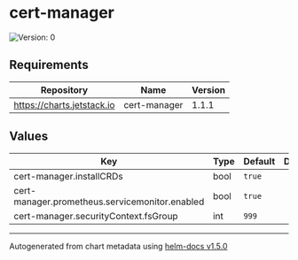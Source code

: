 # cert-manager

![Version: 0](https://img.shields.io/badge/Version-0-informational?style=flat-square)

## Requirements

| Repository | Name | Version |
|------------|------|---------|
| https://charts.jetstack.io | cert-manager | 1.1.1 |

## Values

| Key | Type | Default | Description |
|-----|------|---------|-------------|
| cert-manager.installCRDs | bool | `true` |  |
| cert-manager.prometheus.servicemonitor.enabled | bool | `true` |  |
| cert-manager.securityContext.fsGroup | int | `999` |  |

----------------------------------------------
Autogenerated from chart metadata using [helm-docs v1.5.0](https://github.com/norwoodj/helm-docs/releases/v1.5.0)

